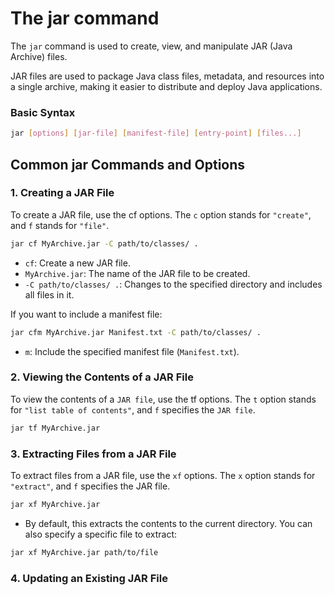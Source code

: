 # The jar command

The `jar` command is used to create, view, and manipulate JAR (Java Archive) files.

JAR files are used to package Java class files, metadata, and resources into a single archive, making it easier to distribute and deploy Java applications.

### Basic Syntax

```sh
jar [options] [jar-file] [manifest-file] [entry-point] [files...]
```

## Common jar Commands and Options

### 1. Creating a JAR File

To create a JAR file, use the cf options. The `c` option stands for `"create"`, and `f` stands for `"file"`.

```sh
jar cf MyArchive.jar -C path/to/classes/ .
```

- `cf`: Create a new JAR file.
- `MyArchive.jar`: The name of the JAR file to be created.
- `-C path/to/classes/ .`: Changes to the specified directory and includes all files in it.

If you want to include a manifest file:

```sh
jar cfm MyArchive.jar Manifest.txt -C path/to/classes/ .
```

- `m`: Include the specified manifest file (`Manifest.txt`).

### 2. Viewing the Contents of a JAR File

To view the contents of a `JAR file`, use the tf options. The `t` option stands for `"list table of contents"`, and `f` specifies the `JAR file`.

```sh
jar tf MyArchive.jar
```
### 3. Extracting Files from a JAR File

To extract files from a JAR file, use the `xf` options. The `x` option stands for `"extract"`, and `f` specifies the JAR file.

```sh
jar xf MyArchive.jar
```

- By default, this extracts the contents to the current directory. You can also specify a specific file to extract:

```sh
jar xf MyArchive.jar path/to/file
```
### 4. Updating an Existing JAR File
